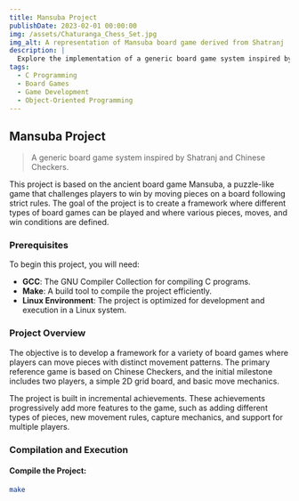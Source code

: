 ```yaml
---
title: Mansuba Project
publishDate: 2023-02-01 00:00:00
img: /assets/Chaturanga_Chess_Set.jpg
img_alt: A representation of Mansuba board game derived from Shatranj
description: |
  Explore the implementation of a generic board game system inspired by ancient games like Shatranj and Chinese Checkers. This guide provides instructions for compiling and running the game, as well as testing its various components.
tags:
  - C Programming
  - Board Games
  - Game Development
  - Object-Oriented Programming
---
```


## Mansuba Project

> A generic board game system inspired by Shatranj and Chinese Checkers.

This project is based on the ancient board game Mansuba, a puzzle-like game that challenges players to win by moving pieces on a board following strict rules. The goal of the project is to create a framework where different types of board games can be played and where various pieces, moves, and win conditions are defined.

### Prerequisites

To begin this project, you will need:

- **GCC**: The GNU Compiler Collection for compiling C programs.
- **Make**: A build tool to compile the project efficiently.
- **Linux Environment**: The project is optimized for development and execution in a Linux system.

### Project Overview

The objective is to develop a framework for a variety of board games where players can move pieces with distinct movement patterns. The primary reference game is based on Chinese Checkers, and the initial milestone includes two players, a simple 2D grid board, and basic move mechanics.

The project is built in incremental achievements. These achievements progressively add more features to the game, such as adding different types of pieces, new movement rules, capture mechanics, and support for multiple players.

### Compilation and Execution

#### Compile the Project:

```bash
make
